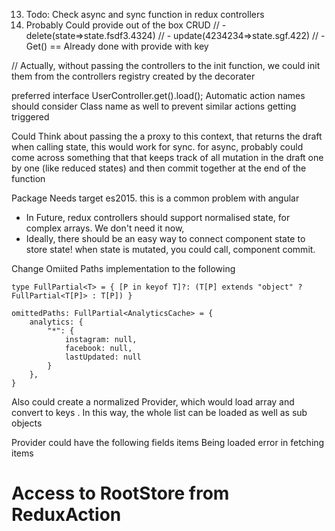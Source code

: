 13) Todo: Check async and sync function in redux controllers
15) Probably Could provide out of the box CRUD
// - delete(state=>state.fsdf3.4324)
// - update(4234234=>state.sgf.422)
// - Get() == Already done with provide with key

// Actually, without passing the controllers to the init function, we could init them from the controllers registry created by the decorater


preferred interface UserController.get().load();
Automatic action names should consider Class name as well to prevent similar actions getting triggered


Could Think about passing the a proxy to this context, that returns the draft when calling state, this would work for sync.
for async, probably could come across something that that keeps track of all mutation in the draft one by one (like reduced states) and then commit together at the end of the function


Package Needs target es2015. this is a common problem with angular


- In Future, redux controllers should support normalised state, for complex arrays. We don't need it now,
- Ideally, there should be an easy way to connect component state to store state! when state is mutated, you could call, component commit.

Change Omiited Paths implementation to the following


    type FullPartial<T> = { [P in keyof T]?: (T[P] extends "object" ? FullPartial<T[P]> : T[P]) }

    omittedPaths: FullPartial<AnalyticsCache> = {
        analytics: {
            "*": {
                instagram: null,
                facebook: null,
                lastUpdated: null
            }
        },
    }

Also could create a normalized Provider, which would load array and convert to keys . In this way, the whole list can be loaded as well as sub objects


Provider could have the following fields
items Being loaded
error in fetching items


# Access to RootStore from ReduxAction